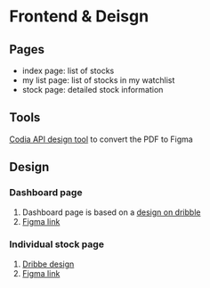 # Frontend & Deisgn

## Pages

- index page: list of stocks
- my list page: list of stocks in my watchlist
- stock page: detailed stock information

## Tools

[Codia API design tool](https://www.figma.com/community/plugin/1329812760871373657/codia-ai-design-screenshot-to-editable-figma-design) to convert the PDF to Figma

## Design

### Dashboard page

1. Dashboard page is based on a [design on dribble](https://dribbble.com/shots/25902413-Sellora-Products-Data-List-Marketplace-Dashboard-Saas)
2. [Figma link](https://www.figma.com/design/J0f4INDEamoYmcGzkP8a8F/Finance-Dashboard?node-id=103-2&t=Pi7Abn7wyuKDnjJ6-0)

### Individual stock page

1. [Dribbe design](https://dribbble.com/shots/23603792-crypto-stock-price-chart-fintech-interaction-design)
2. [Figma link](https://www.figma.com/design/J0f4INDEamoYmcGzkP8a8F/Finance-Dashboard?node-id=110-327&p=f&t=Pi7Abn7wyuKDnjJ6-0)
